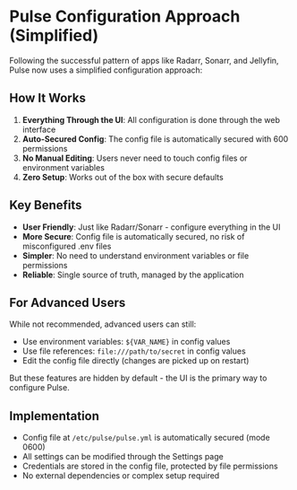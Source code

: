# Pulse Configuration Approach (Simplified)

Following the successful pattern of apps like Radarr, Sonarr, and Jellyfin, Pulse now uses a simplified configuration approach:

## How It Works

1. **Everything Through the UI**: All configuration is done through the web interface
2. **Auto-Secured Config**: The config file is automatically secured with 600 permissions
3. **No Manual Editing**: Users never need to touch config files or environment variables
4. **Zero Setup**: Works out of the box with secure defaults

## Key Benefits

- **User Friendly**: Just like Radarr/Sonarr - configure everything in the UI
- **More Secure**: Config file is automatically secured, no risk of misconfigured .env files
- **Simpler**: No need to understand environment variables or file permissions
- **Reliable**: Single source of truth, managed by the application

## For Advanced Users

While not recommended, advanced users can still:
- Use environment variables: `${VAR_NAME}` in config values
- Use file references: `file:///path/to/secret` in config values
- Edit the config file directly (changes are picked up on restart)

But these features are hidden by default - the UI is the primary way to configure Pulse.

## Implementation

- Config file at `/etc/pulse/pulse.yml` is automatically secured (mode 0600)
- All settings can be modified through the Settings page
- Credentials are stored in the config file, protected by file permissions
- No external dependencies or complex setup required